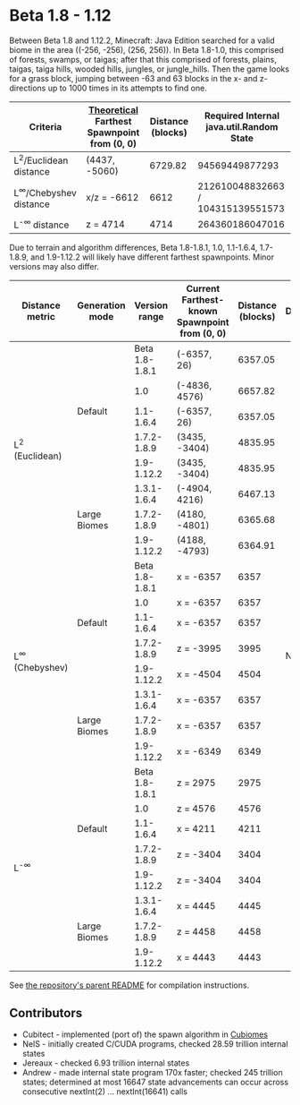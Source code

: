 # Beta 1.8 - 1.12

Between Beta 1.8 and 1.12.2, Minecraft: Java Edition searched for a valid biome in the area ((-256, -256), (256, 256)). In Beta 1.8-1.0, this comprised of forests, swamps, or taigas; after that this comprised of forests, plains, taigas, taiga hills, wooded hills, jungles, or jungle_hills. Then the game looks for a grass block, jumping between -63 and 63 blocks in the x- and z-directions up to 1000 times in its attempts to find one.

| Criteria                               | <ins>Theoretical</ins> Farthest Spawnpoint from (0, 0) | Distance (blocks) | Required Internal java.util.Random State |
| -------------------------------------- | ------------------------------------------------------ | ----------------- | ---------------------------------------- |
| L<sup>2</sup>/Euclidean distance       | (4437, -5060)                                          | 6729.82           | 94569449877293                           |
| L<sup>&infin;</sup>/Chebyshev distance | x/z = -6612                                            | 6612              | 212610048832663 / 104315139551573        |
| L<sup>-&infin;</sup> distance          | z = 4714                                               | 4714              | 264360186047016                          |

Due to terrain and algorithm differences, Beta 1.8-1.8.1, 1.0, 1.1-1.6.4, 1.7-1.8.9, and 1.9-1.12.2 will likely have different farthest spawnpoints. Minor versions may also differ.

<table>
	<thead>
		<tr> <th>Distance metric</th> <th>Generation mode</th> <th>Version range</th> <th>Current Farthest-known Spawnpoint from (0, 0)</th> <th>Distance (blocks)</th> <th>Discoverer</th> </tr>
	</thead>
	<tbody>
		<tr> <td rowspan=8>L<sup>2</sup> (Euclidean)</td> <td rowspan=5>Default</td> <td>Beta 1.8-1.8.1</td> <td>(-6357, 26)</td>   <td>6357.05</td> <td rowspan=24>NelS</td> </tr>
		<tr>                                                                         <td>1.0</td>            <td>(-4836, 4576)</td> <td>6657.82</td> </tr>
		<tr>                                                                         <td>1.1-1.6.4</td>      <td>(-6357, 26)</td>   <td>6357.05</td> </tr>
		<tr>                                                                         <td>1.7.2-1.8.9</td>    <td>(3435, -3404)</td> <td>4835.95</td> </tr>
		<tr>                                                                         <td>1.9-1.12.2</td>     <td>(3435, -3404)</td> <td>4835.95</td> </tr>
		<tr>                                              <td rowspan=3>Large Biomes</td> <td>1.3.1-1.6.4</td> <td>(-4904, 4216)</td> <td>6467.13</td> </tr>
		<tr>                                                                              <td>1.7.2-1.8.9</td> <td>(4180, -4801)</td> <td>6365.68</td> </tr>
		<tr>                                                                              <td>1.9-1.12.2</td>  <td>(4188, -4793)</td> <td>6364.91</td> </tr>
		<tr> <td rowspan=8>L<sup>&infin;</sup> (Chebyshev)</td> <td rowspan=5>Default</td> <td>Beta 1.8-1.8.1</td> <td>x = -6357</td> <td>6357</td> </tr>
		<tr>                                                                               <td>1.0</td>            <td>x = -6357</td> <td>6357</td> </tr>
		<tr>                                                                               <td>1.1-1.6.4</td>      <td>x = -6357</td> <td>6357</td> </tr>
		<tr>                                                                               <td>1.7.2-1.8.9</td>    <td>z = -3995</td> <td>3995</td> </tr>
		<tr>                                                                               <td>1.9-1.12.2</td>     <td>x = -4504</td> <td>4504</td> </tr>
		<tr>                                                    <td rowspan=3>Large Biomes</td> <td>1.3.1-1.6.4</td> <td>x = -6357</td> <td>6357</td> </tr>
		<tr>                                                                                    <td>1.7.2-1.8.9</td> <td>x = -6357</td> <td>6357</td> </tr>
		<tr>                                                                                    <td>1.9-1.12.2</td>  <td>x = -6349</td> <td>6349</td> </tr>
		<tr> <td rowspan=8>L<sup>-&infin;</sup></td> <td rowspan=5>Default</td> <td>Beta 1.8-1.8.1</td> <td>z = 2975</td>  <td>2975</td> </tr>
		<tr>                                                                    <td>1.0</td>            <td>z = 4576</td>  <td>4576</td> </tr>
		<tr>                                                                    <td>1.1-1.6.4</td>      <td>x = 4211</td>  <td>4211</td> </tr>
		<tr>                                                                    <td>1.7.2-1.8.9</td>    <td>z = -3404</td> <td>3404</td> </tr>
		<tr>                                                                    <td>1.9-1.12.2</td>     <td>z = -3404</td> <td>3404</td> </tr>
		<tr>                                         <td rowspan=3>Large Biomes</td> <td>1.3.1-1.6.4</td> <td>x = 4445</td> <td>4445</td> </tr>
		<tr>                                                                         <td>1.7.2-1.8.9</td> <td>z = 4458</td> <td>4458</td> </tr>
		<tr>                                                                         <td>1.9-1.12.2</td>  <td>x = 4443</td> <td>4443</td> </tr>
	</tbody>
</table>

See [the repository's parent README](../../README.md) for compilation instructions.

## Contributors
- Cubitect - implemented (port of) the spawn algorithm in [Cubiomes](https://github.com/Cubitect/cubiomes)
- NelS - initially created C/CUDA programs, checked 28.59 trillion internal states
- Jereaux - checked 6.93 trillion internal states
- Andrew - made internal state program 170x faster; checked 245 trillion states; determined at most 16647 state advancements can occur across consecutive nextInt(2) ... nextInt(16641) calls